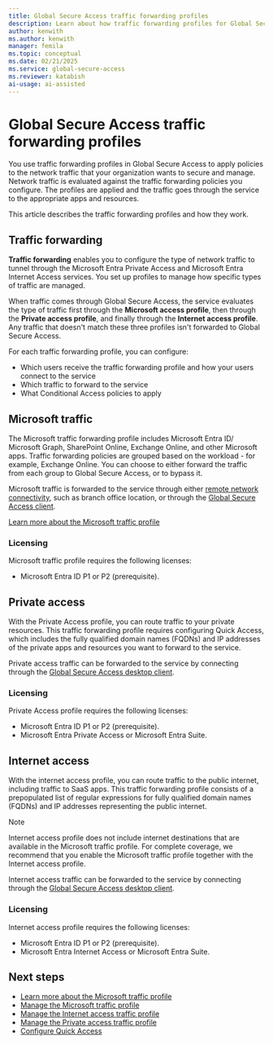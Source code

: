 ```yaml
---
title: Global Secure Access traffic forwarding profiles
description: Learn about how traffic forwarding profiles for Global Secure Access streamline how you route traffic through your network.
author: kenwith
ms.author: kenwith
manager: femila
ms.topic: conceptual
ms.date: 02/21/2025
ms.service: global-secure-access
ms.reviewer: katabish
ai-usage: ai-assisted
---
```


# Global Secure Access traffic forwarding profiles

You use traffic forwarding profiles in Global Secure Access to apply policies to the network traffic that your organization wants to secure and manage. Network traffic is evaluated against the traffic forwarding policies you configure. The profiles are applied and the traffic goes through the service to the appropriate apps and resources. 

This article describes the traffic forwarding profiles and how they work.

## Traffic forwarding

**Traffic forwarding** enables you to configure the type of network traffic to tunnel through the Microsoft Entra Private Access and Microsoft Entra Internet Access services. You set up profiles to manage how specific types of traffic are managed. 

When traffic comes through Global Secure Access, the service evaluates the type of traffic first through the **Microsoft access profile**,  then through the **Private access profile**, and finally through the **Internet access profile**. Any traffic that doesn't match these three profiles isn't forwarded to Global Secure Access. 

For each traffic forwarding profile, you can configure:

- Which users receive the traffic forwarding profile and how your users connect to the service
- Which traffic to forward to the service
- What Conditional Access policies to apply

## Microsoft traffic

The Microsoft traffic forwarding profile includes Microsoft Entra ID/ Microsoft Graph, SharePoint Online, Exchange Online, and other Microsoft apps. Traffic forwarding policies are grouped based on the workload - for example, Exchange Online. You can choose to either forward the traffic from each group to Global Secure Access, or to bypass it.

Microsoft traffic is forwarded to the service through either [remote network connectivity](concept-remote-network-connectivity.md), such as branch office location, or through the [Global Secure Access client](how-to-install-windows-client.md).

[Learn more about the Microsoft traffic profile](concept-microsoft-traffic-profile.md)

### Licensing

Microsoft traffic profile requires the following licenses:

- Microsoft Entra ID P1 or P2 (prerequisite).

## Private access

With the Private Access profile, you can route traffic to your private resources. This traffic forwarding profile requires configuring Quick Access, which includes the fully qualified domain names (FQDNs) and IP addresses of the private apps and resources you want to forward to the service. 

Private access traffic can be forwarded to the service by connecting through the [Global Secure Access desktop client](how-to-install-windows-client.md).

### Licensing

Private Access profile requires the following licenses:

- Microsoft Entra ID P1 or P2 (prerequisite).
- Microsoft Entra Private Access or Microsoft Entra Suite.

## Internet access

With the internet access profile, you can route traffic to the public internet, including traffic to SaaS apps. This traffic forwarding profile consists of a prepopulated list of regular expressions for fully qualified domain names (FQDNs) and IP addresses representing the public internet. 

> [!NOTE]
> Internet access profile does not include internet destinations that are available in the Microsoft traffic profile. For complete coverage, we recommend that you enable the Microsoft traffic profile together with the Internet access profile.

Internet access traffic can be forwarded to the service by connecting through the [Global Secure Access desktop client](how-to-install-windows-client.md).

### Licensing

Internet access profile requires the following licenses:

- Microsoft Entra ID P1 or P2 (prerequisite).
- Microsoft Entra Internet Access or Microsoft Entra Suite.

## Next steps

- [Learn more about the Microsoft traffic profile](concept-microsoft-traffic-profile.md)
- [Manage the Microsoft traffic profile](how-to-manage-microsoft-profile.md)
- [Manage the Internet access traffic profile](how-to-manage-internet-access-profile.md)
- [Manage the Private access traffic profile](how-to-manage-private-access-profile.md)
- [Configure Quick Access](how-to-configure-quick-access.md)
